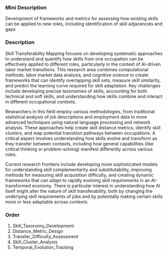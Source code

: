 ### Mini Description

Development of frameworks and metrics for assessing how existing skills can be applied to new roles, including identification of skill adjacencies and gaps

### Description

Skill Transferability Mapping focuses on developing systematic approaches to understand and quantify how skills from one occupation can be effectively applied to different roles, particularly in the context of AI-driven labor market transitions. This research area combines computational methods, labor market data analysis, and cognitive science to create frameworks that can identify overlapping skill sets, measure skill similarity, and predict the learning curve required for skill adaptation. Key challenges include developing precise taxonomies of skills, accounting for both technical and soft skills, and understanding how skills combine and interact in different occupational contexts.

Researchers in this field employ various methodologies, from traditional statistical analysis of job descriptions and employment data to more advanced techniques using natural language processing and network analysis. These approaches help create skill distance metrics, identify skill clusters, and map potential transition pathways between occupations. A critical aspect involves understanding how skills evolve and transform as they transfer between contexts, including how general capabilities (like critical thinking or problem-solving) manifest differently across various roles.

Current research frontiers include developing more sophisticated models for understanding skill complementarity and substitutability, improving methods for measuring skill acquisition difficulty, and creating dynamic frameworks that can adapt to rapidly evolving skill requirements in an AI-transformed economy. There is particular interest in understanding how AI itself might alter the nature of skill transferability, both by changing the underlying skill requirements of jobs and by potentially making certain skills more or less adaptable across contexts.

### Order

1. Skill_Taxonomy_Development
2. Distance_Metric_Design
3. Transfer_Difficulty_Assessment
4. Skill_Cluster_Analysis
5. Temporal_Evolution_Tracking
